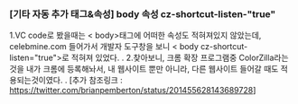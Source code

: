 ### [기타 자동 추가 태그&속성] body 속성 cz-shortcut-listen-"true"

1.VC code로 봤을때는 < body>태그에 어떠한 속성도 적혀져있지 않았는데, celebmine.com
    들어가서 개발자 도구창을 보니 < body cz-shortcut-listen="true">로 적혀져 있었다.
.
2.찾아보니, 크롬 확장 프로그램중 ColorZilla라는 것을 내가 크롬에 등록해놔서, 내 웹사이트 뿐만
    아니라, 다른 웹사이트 들어갈 때도 적용되는것이였다.
.
[추가 참조링크 : <https://twitter.com/brianpemberton/status/201455628143689728>]    